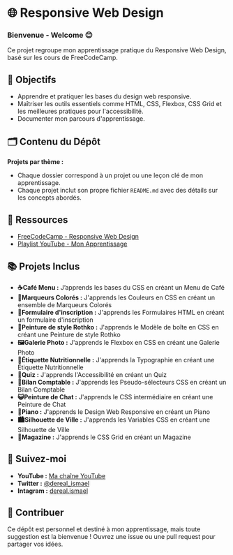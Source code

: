 # 🌐 Responsive Web Design
### Bienvenue - Welcome 😊
Ce projet regroupe mon apprentissage pratique du Responsive Web Design, basé sur les cours de FreeCodeCamp.

## 🎯 Objectifs  
- Apprendre et pratiquer les bases du design web responsive.  
- Maîtriser les outils essentiels comme HTML, CSS, Flexbox, CSS Grid et les meilleures pratiques pour l'accessibilité.  
- Documenter mon parcours d'apprentissage.
  
## 🗂️ Contenu du Dépôt  
**Projets par thème :**  
   - Chaque dossier correspond à un projet ou une leçon clé de mon apprentissage.  
   - Chaque projet inclut son propre fichier `README.md` avec des détails sur les concepts abordés.

## 🔗 Ressources  
- [FreeCodeCamp - Responsive Web Design](https://www.freecodecamp.org/learn/2022/responsive-web-design/)  
- [Playlist YouTube - Mon Apprentissage](https://www.youtube.com/watch?v=jgtOo87Tft8&list=PLCfWsbfoICpsWUdSJ7E-bON8uE0qDbfb2)

## 📚 Projets Inclus 
- **☕Café Menu :** J’apprends les bases du CSS en créant un Menu de Café
- **🎨Marqueurs Colorés :** J'apprends les Couleurs en CSS en créant un ensemble de Marqueurs Colorés
- **📄Formulaire d'inscription :** J'apprends les Formulaires HTML en créant un formulaire d'inscription
- **🎴Peinture de style Rothko :** J'apprends le Modèle de boîte en CSS en créant une Peinture de style Rothko
- **🖼️Galerie Photo :** J'apprends le Flexbox en CSS en créant une Galerie Photo
- **📑Étiquette Nutritionnelle :**  J'apprends la Typographie en créant une Étiquette Nutritionnelle
- **📖Quiz :** J'apprends l'Accessibilité en créant un Quiz
- **📜Bilan Comptable :** J'apprends les Pseudo-sélecteurs CSS en créant un Bilan Comptable
- **😺Peinture de Chat :** J'apprends le CSS intermédiaire en créant une Peinture de Chat
- **🎹Piano :** J'apprends le Design Web Responsive en créant un Piano
- **🏙️Silhouette de Ville :** J'apprends les Variables CSS en créant une Silhouette de Ville
- **📰Magazine :** J'apprends le CSS Grid en créant un Magazine

  

## 🚀 Suivez-moi  
- **YouTube :** [Ma chaîne YouTube](https://www.youtube.com/@licode30)
- **Twitter :** [@dereal_ismael](https://x.com/dereal_ismael)
- **Intagram :** [dereal.ismael](https://www.instagram.com/dereal.ismael/)

  
## 🤝 Contribuer  
Ce dépôt est personnel et destiné à mon apprentissage, mais toute suggestion est la bienvenue ! Ouvrez une issue ou une pull request pour partager vos idées.
